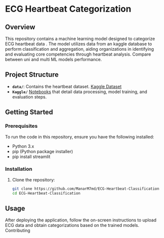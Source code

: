 # ECG Heartbeat Categorization

## Overview

This repository contains a machine learning model designed to categorize ECG heartbeat data . The model utilizes data from an kaggle database to perform classification and aggregation, aiding organizations in identifying and evaluating core competencies through heartbeat analysis. Compare between uni and multi ML models performance.

## Project Structure

- **`data/`**: Contains the heartbeat dataset. [Kaggle Dataset](https://www.kaggle.com/datasets/shayanfazeli/heartbeat)
- **`Kaggle/`** [Notebooks](https://www.kaggle.com/code/manarm7md/ecg-heartbeat-categorization-ml) that detail data processing, model training, and evaluation steps.
  
## Getting Started

### Prerequisites

To run the code in this repository, ensure you have the following installed:

- Python 3.x
- pip (Python package installer)
- pip install streamlit 


### Installation

1. Clone the repository:
   ```bash
   git clone https://github.com/ManarM7md/ECG-Heartbeat-Classification.git
   cd ECG-Heartbeat-Classification

## Usage

After deploying the application, follow the on-screen instructions to upload ECG data and obtain categorizations based on the trained models.
Contributing
